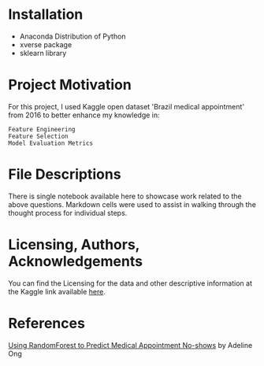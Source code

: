# Installation

* Anaconda Distribution of Python
* xverse package
* sklearn library

# Project Motivation

For this project, I used Kaggle open dataset 'Brazil medical appointment' from 2016 to better enhance my knowledge in:

    Feature Engineering
    Feature Selection
    Model Evaluation Metrics
 

# File Descriptions

There is single notebook available here to showcase work related to the above questions. Markdown cells were used to assist in walking through the thought process for individual steps.

# Licensing, Authors, Acknowledgements

You can find the Licensing for the data and other descriptive information at the Kaggle link available [here](https://www.kaggle.com/joniarroba/noshowappointments).

# References

[Using RandomForest to Predict Medical Appointment No-shows](https://towardsdatascience.com/using-randomforest-to-predict-medical-appointment-no-shows-b33575e3ff42) by Adeline Ong
